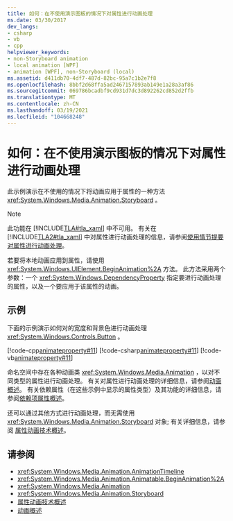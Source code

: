 ```yaml
---
title: 如何：在不使用演示图板的情况下对属性进行动画处理
ms.date: 03/30/2017
dev_langs:
- csharp
- vb
- cpp
helpviewer_keywords:
- non-Storyboard animation
- local animation [WPF]
- animation [WPF], non-Storyboard (local)
ms.assetid: d411db70-4df7-487d-82bc-95a7c1b2e7f8
ms.openlocfilehash: 8bbf2d68ffa5ad2467157893ab149e1a28a3af86
ms.sourcegitcommit: 069786bcadbf9cd931d7dc3d892262cd852d2ffb
ms.translationtype: MT
ms.contentlocale: zh-CN
ms.lasthandoff: 03/19/2021
ms.locfileid: "104668248"
---
```

# <a name="how-to-animate-a-property-without-using-a-storyboard"></a>如何：在不使用演示图板的情况下对属性进行动画处理
此示例演示在不使用的情况下将动画应用于属性的一种方法 <xref:System.Windows.Media.Animation.Storyboard> 。  
  
> [!NOTE]
> 此功能在 [!INCLUDE[TLA#tla_xaml](../../../includes/tlasharptla-xaml-md.md)] 中不可用。 有关在 [!INCLUDE[TLA2#tla_xaml](../../../includes/tla2sharptla-xaml-md.md)] 中对属性进行动画处理的信息，请参阅[使用情节提要对属性进行动画处理](how-to-animate-a-property-by-using-a-storyboard.md)。  
  
 若要将本地动画应用到属性，请使用 <xref:System.Windows.UIElement.BeginAnimation%2A> 方法。 此方法采用两个参数：一个 <xref:System.Windows.DependencyProperty> 指定要进行动画处理的属性，以及一个要应用于该属性的动画。  
  
## <a name="example"></a>示例  
 下面的示例演示如何对的宽度和背景色进行动画处理 <xref:System.Windows.Controls.Button> 。  
  
 [!code-cpp[animateproperty#11](~/samples/snippets/cpp/VS_Snippets_Wpf/animateproperty/CPP/LocalAnimationExample.cpp#11)]
 [!code-csharp[animateproperty#11](~/samples/snippets/csharp/VS_Snippets_Wpf/animateproperty/CSharp/LocalAnimationExample.cs#11)]
 [!code-vb[animateproperty#11](~/samples/snippets/visualbasic/VS_Snippets_Wpf/animateproperty/VisualBasic/LocalAnimationExample.vb#11)]  
  
 命名空间中存在各种动画类 <xref:System.Windows.Media.Animation> ，以对不同类型的属性进行动画处理。 有关对属性进行动画处理的详细信息，请参阅[动画概述](animation-overview.md)。 有关依赖属性（在这些示例中显示的属性类型）及其功能的详细信息，请参阅[依赖项属性概述](../advanced/dependency-properties-overview.md)。  
  
 还可以通过其他方式进行动画处理，而无需使用 <xref:System.Windows.Media.Animation.Storyboard> 对象; 有关详细信息，请参阅 [属性动画技术概述](property-animation-techniques-overview.md)。  
  
## <a name="see-also"></a>请参阅

- <xref:System.Windows.Media.Animation.AnimationTimeline>
- <xref:System.Windows.Media.Animation.Animatable.BeginAnimation%2A>
- <xref:System.Windows.Media.Animation>
- <xref:System.Windows.Media.Animation.Storyboard>
- [属性动画技术概述](property-animation-techniques-overview.md)
- [动画概述](animation-overview.md)
